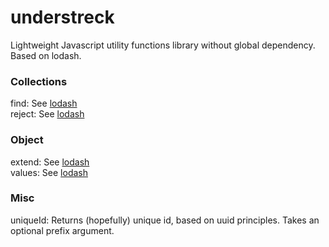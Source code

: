 # understreck
Lightweight Javascript utility functions library without global dependency. Based on lodash.

###  Collections
find: See [lodash](http://lodash.com/docs/4.17.4#assignIn)  
reject: See [lodash](http://lodash.com/docs/4.17.4#reject)

### Object
extend: See [lodash](http://lodash.com/docs/4.17.4#extend)  
values: See [lodash](http://lodash.com/docs/4.17.4#values)

### Misc
uniqueId: Returns (hopefully) unique id, based on uuid principles. Takes an optional prefix argument.
